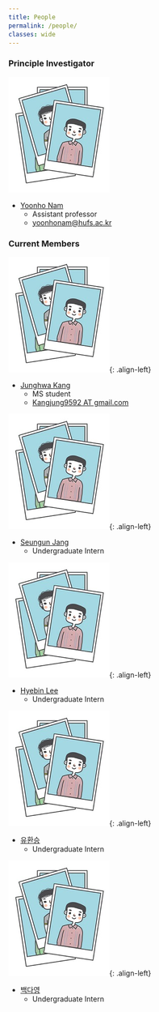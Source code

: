 ```yaml
---
title: People
permalink: /people/
classes: wide
---
```


### Principle Investigator

![image-left](/assets/images/people/person1.JPG)

- [Yoonho Nam](https://yoonhonam.github.io/)
    - Assistant professor
    - [yoonhonam@hufs.ac.kr](mailto:yoonhonam@hufs.ac.kr)



### Current Members

![image-left](/assets/images/people/person1.JPG){: .align-left}

- [Junghwa Kang]()
    - MS student
    - [Kangjung9592 AT gmail.com]()



![image-left](/assets/images/people/person1.JPG){: .align-left}

- [Seungun Jang]()
    - Undergraduate Intern
  
  
  
![image-left](/assets/images/people/person1.JPG){: .align-left}

- [Hyebin Lee]()
    - Undergraduate Intern



![image-left](/assets/images/people/person1.JPG){: .align-left}

- [유환승]()
    - Undergraduate Intern



![image-left](/assets/images/people/person1.JPG){: .align-left}

- [백다영]()
    - Undergraduate Intern
